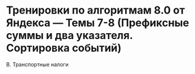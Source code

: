 # Тренировки по алгоритмам 8.0 от Яндекса — Темы 7-8 (Префиксные суммы и два указателя. Сортировка событий)

B. Транспортные налоги